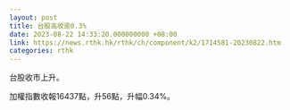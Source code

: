 ```yaml
---
layout: post
title: 台股高收逾0.3%
date: 2023-08-22 14:33:20.000000000 +08:00
link: https://news.rthk.hk/rthk/ch/component/k2/1714581-20230822.htm
categories: rthk
---
```


台股收市上升。

加權指數收報16437點，升56點，升幅0.34%。
